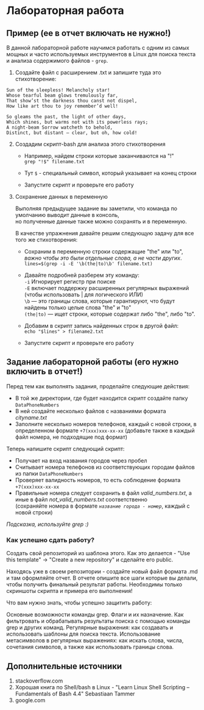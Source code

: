 # Лабораторная работа

## Пример (ее в отчет включать не нужно!)

В данной лабораторной работе научимся работать c одним из самых мощных и часто используемых инструментов в Linux для поиска текста и анализа содержимого файлов - `grep`.

1. Создайте файл с расширением .txt и запишите туда это стихотворение:
```
Sun of the sleepless! Melancholy star!
Whose tearful beam glows tremulously far,
That show’st the darkness thou canst not dispel,
How like art thou to joy remember’d well!

So gleams the past, the light of other days,
Which shines, but warms not with its powerless rays;
A night-beam Sorrow watcheth to behold,
Distinct, but distant — clear, but oh, how cold! 
```
2. Создадим скрипт-bash для анализа этого стихотворения

    - Например, найдем строки которые заканчиваются на "!"<br>
    `grep "!$" filename.txt`<br>
    - Тут `$` - специальный символ, который указывает на конец строки<br>

    - Запустите скрипт и проверьте его работу

3. Сохранение данных в переменную

   Выполняя предыдущее задание вы заметили, что команда по умолчанию выводит данные в консоль,<br>
   но полученные данные также можно сохранять и в переменную.

   В качестве упражнения давайте решим следующую задачу для все того же стихотворения:<br>
   - Сохраним в переменную строки содержащие "the" или "to", _важно чтобы это были отдельные слова, а не части других_.<br>
   `lines=$(grep -i -E '\b(the|to)\b' filename.txt)`<br>
   - Давайте подробней разберем эту команду:<br>
     `-i` Игнорирует регистр при поиске<br>
     `-E` включает поддержку расширенных регулярных выражений (чтобы использовать | для логического ИЛИ)<br>
     `\b` — это границы слова, которые гарантируют, что будут найдены только целые слова "the" и "to"<br>
     `(the|to)` — ищет строки, которые содержат либо "the", либо "to".<br>
   - Добавим в скрипт запись найденных строк в другой файл:<br>
    `echo "$lines" > filename2.txt`

   - Запустите скрипт и проверьте его работу
    
## Задание лабораторной работы (его нужно включить в отчет!)

Перед тем как выполнять задания, проделайте следующие действия:
 - В той же директории, где будет находится скрипт создайте папку `DataPhoneNumbers`
 - В ней создайте несколько файлов с названиями формата *cityname.txt*
 - Заполните несколько номеров телефонов, каждый с новой строки, в определенном формате `+7(xxx)xxx-xx-xx` (добавьте также в каждый файл номера, не подходящие под формат)<br>
 
Теперь напишите скрипт следующий скрипт:
- Получает на вход названия городов через пробел
- Считывает номера телефонов из соответствующих городам файлов из папки `DataPhoneNumbers`
- Проверяет валидность номеров, то есть соблюдение формата `+7(xxx)xxx-xx-xx`
- Правильные номера следует сохранить в файл *valid_numbers.txt*, а иные в файл *not_valid_numbers.txt* соответственно<br> (сохраняйте номера в формате *`название города - номер`*, каждый с новой строки)

*Подсказка, используйте grep :)*

### Как успешно сдать работу?

Создать свой репозиторий из шаблона этого. Как это делается - "Use this template" -> "Create a new repository" и сделайте его public. 

Находясь уже в своем репозитории - создайте новый файл формата .md и там оформляйте отчет. В отчете опишите все шаги которые вы делали, чтобы получить финальный результат работы. Необходимы только скриншоты скрипта и примера его выполнения!

Что вам нужно знать, чтобы успешно защитить работу:

Основные возможности команды grep. Флаги и их назначение. Как фильтровать и обрабатывать результаты поиска с помощью команды grep и других команд. Регулярные выражения: как создавать и использовать шаблоны для поиска текста. Использование метасимволов в регулярных выражениях: как искать слова, числа, сочетания символов, а также как использовать границы слова.

## Дополнительные источники

1. stackoverflow.com
2. Хорошая ĸнига по Shell/bash в Linux - "Learn Linux Shell Scripting – Fundamentals of Bash 4.4" Sebastiaan
Tammer
3. google.com
